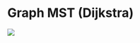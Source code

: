 # Graph MST (Dijkstra)

![](https://github.com/kajj8808/kmu-data-structure-couse/assets/71279997/151aa168-a362-4fa9-9c19-0695e05082d5)
